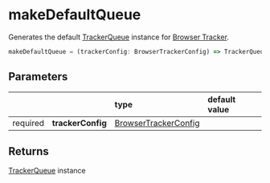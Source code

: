 # makeDefaultQueue

Generates the default [TrackerQueue](/tracking/browser/api-reference/core/TrackerQueue.md) instance for [Browser Tracker](/tracking/browser/api-reference/general/BrowserTracker.md).

```typescript
makeDefaultQueue = (trackerConfig: BrowserTrackerConfig) => TrackerQueueInterface
```

## Parameters
|          |                   | type                                                                                | default value
| :-:      | :--               | :--                                                                                 | :--           
| required | **trackerConfig** | [BrowserTrackerConfig](/tracking/browser/api-reference/definitions/BrowserTrackerConfig.md) |

## Returns
[TrackerQueue](/tracking/browser/api-reference/core/TrackerQueue.md) instance
